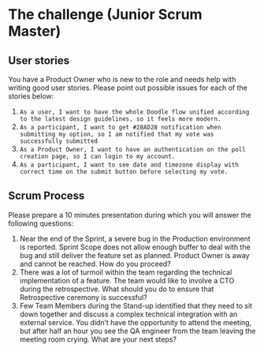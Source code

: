 # The challenge (Junior Scrum Master)
## User stories
You have a Product Owner who is new to the role and needs help with writing good user stories. Please point out possible issues for each of the stories below:
1. `As a user, I want to have the whole Doodle flow unified according to the latest design guidelines, so it feels more modern.`
2. `As a participant, I want to get #28AD28 notification when submitting my option, so I am notified that my vote was successfully submitted`
3. `As a Product Owner, I want to have an authentication on the poll creation page, so I can login to my account.`
4. `As a participant, I want to see date and timezone display with correct time on the submit button before selecting my vote.`
## Scrum Process
Please prepare a 10 minutes presentation during which you will answer the following questions:
1. Near the end of the Sprint, a severe bug in the Production environment is reported. Sprint Scope does not allow enough buffer to deal with the bug and still deliver the feature set as planned. Product Owner is away and cannot be reached. How do you proceed?
2. There was a lot of turmoil within the team regarding the technical implementation of a feature. The team would like to involve a CTO during the retrospective. What should you do to ensure that Retrospective ceremony is successful?
3. Few Team Members during the Stand-up identified that they need to sit down together and discuss a complex technical integration with an external service. You didn’t have the opportunity to attend the meeting, but after half an hour you see the QA engineer from the team leaving the meeting room crying. What are your next steps?
